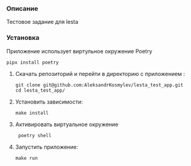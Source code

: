 ### Описание
Тестовое задание для lesta

### Установка
Приложение использует  виртульное окружение Poetry
```
pipx install poetry
```

1. Скачать репозиторий и перейти в директорию с приложением :
    ```
   git clone git@github.com:AleksandrKosmylev/lesta_test_app.git
   cd lesta_test_app/
    ```
2. Установить зависимости: 
    ```
    make install
    ```
3. Активировать виртуальное окружение
   ```
    poetry shell
   ```
   
4. Запустить приложение:
   ```
   make run 
   ```